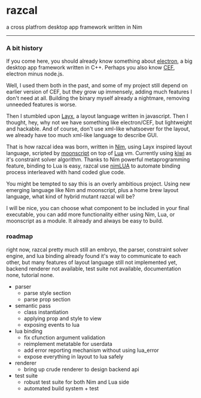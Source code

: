 # razcal

a cross platfrom desktop app framework written in Nim

---

### A bit history

If you come here, you should already know something about [electron](https://electron.atom.io/), 
a big desktop app framework written in C++. 
Perhaps you also know [CEF](https://bitbucket.org/chromiumembedded/cef), electron minus node.js.

Well, I used them both in the past, and some of my project still depend on earlier version of CEF, 
but they grow up immensely, adding much features I don't need at all. 
Building the binary myself already a nightmare, removing unneeded features is worse.

Then I stumbled upon [Layx](https://github.com/layxlang/layx), a layout language written in javascript. 
Then I thought, hey, why not we have something like electron/CEF, but lightweight and hackable. 
And of course, don't use xml-like whatsoever for the layout, 
we already have too much xml-like language to describe GUI.

That is how razcal idea was born, written in [Nim](https://nim-lang.org/), 
using Layx inspired layout language, scripted by [moonscript](https://moonscript.org/) 
on top of [Lua](https://www.lua.org/) vm. 
Currently using [kiwi](https://github.com/yglukhov/kiwi) as it's constraint solver algorithm.
Thanks to Nim powerful metaprogramming feature, binding to Lua is easy, 
razcal use [nimLUA](https://github.com/jangko/nimLUA) to automate binding process 
interleaved with hand coded glue code.

You might be tempted to say this is an overly ambitious project.
Using new emerging language like Nim and moonscript, 
plus a home brew layout language, what kind of hybrid mutant razcal will be?

I will be nice, you can choose what component to be included in your final executable, 
you can add more functionality either using Nim, Lua, or moonscript as a module. 
It already and always be easy to build. 
### roadmap

right now, razcal pretty much still an embryo, 
the parser, constraint solver engine, 
and lua binding already found it's way to communicate to each other,
but many features of layout language still not implemented yet, 
backend renderer not available, test suite not available,
documentation none, tutorial none.

* parser
  * parse style section
  * parse prop section
* semantic pass
  * class instantiation
  * applying prop and style to view
  * exposing events to lua
* lua binding
  * fix cfunction argument validation
  * reimplement metatable for userdata
  * add error reporting mechanism without using lua_error
  * expose everything in layout to lua safely
* renderer
  * bring up crude renderer to design backend api
* test suite
  * robust test suite for both Nim and Lua side
  * automated build system + test
